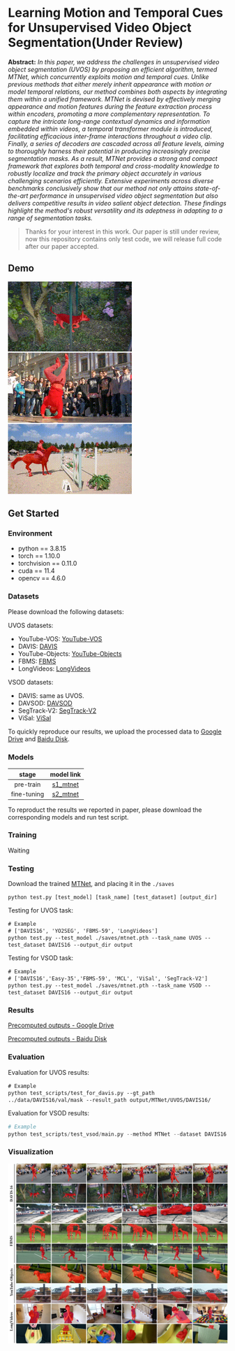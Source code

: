 # Learning Motion and Temporal Cues for Unsupervised Video Object Segmentation(Under Review)

**Abstract:** *In this paper, we address the challenges in unsupervised video object segmentation (UVOS) by proposing an efficient algorithm, termed MTNet, which concurrently exploits motion and temporal cues. Unlike previous methods that either merely inherit appearance with motion or model temporal relations, our method combines both aspects by integrating them within a unified framework. MTNet is devised by effectively merging appearance and motion features during the feature extraction process within encoders, promoting a more complementary representation. To capture the intricate long-range contextual dynamics and information embedded within videos, a temporal transformer module is introduced, facilitating efficacious inter-frame interactions throughout a video clip. Finally, a series of decoders are cascaded across all feature levels, aiming to thoroughly harness their potential in producing increasingly precise segmentation masks. As a result, MTNet provides a strong and compact framework that explores both temporal and cross-modality knowledge to robustly localize and track the primary object accurately in various challenging scenarios efficiently. Extensive experiments across diverse benchmarks conclusively show that our method not only attains state-of-the-art performance in unsupervised video object segmentation but also delivers competitive results in video salient object detection. 
These findings highlight the method's robust versatility and its adeptness in adapting to a range of segmentation tasks.*



> Thanks for your interest in this work. Our paper is still under review, now this repository contains only test code, we will release full code after our paper accepted. 

## Demo
<img src="asset/libby.gif" alt="demo1"/> <img src="asset/breakdance.gif" alt="demo2"/> <img src="asset/horsejump-high.gif" alt="demo2"/>

## Get Started

### Environment

- python == 3.8.15
- torch == 1.10.0
- torchvision == 0.11.0
- cuda == 11.4
- opencv == 4.6.0

### Datasets

Please download the following datasets:

UVOS datasets:

- YouTube-VOS: [YouTube-VOS](https://youtube-vos.org/dataset/)
- DAVIS: [DAVIS](https://data.vision.ee.ethz.ch/csergi/share/davis/DAVIS-2017-trainval-480p.zip)
- YouTube-Objects: [YouTube-Objects](https://data.vision.ee.ethz.ch/cvl/youtube-objects/)
- FBMS: [FBMS](https://lmb.informatik.uni-freiburg.de/resources/datasets/fbms/FBMS_Testset.zip)
- LongVideos: [LongVideos](https://www.kaggle.com/gvclsu/long-videos)

VSOD datasets:

- DAVIS: same as UVOS.
- DAVSOD: [DAVSOD](https://github.com/DengPingFan/DAVSOD)
- SegTrack-V2: [SegTrack-V2](https://github.com/DengPingFan/DAVSOD)
- ViSal: [ViSal](https://github.com/DengPingFan/DAVSOD)

To quickly reproduce our results, we upload the processed data to [Google Drive]() and [Baidu Disk]().

### Models

|    stage    |  model link  |
| :---------: | :----------: |
|  pre-train  | [s1_mtnet]() |
| fine-tuning | [s2_mtnet]() |

To reproduct the results we reported in paper, please download the corresponding models and run test script.

### Training

Waiting

### Testing

Download the trained [MTNet](), and placing it in the `./saves`

```
python test.py [test_model] [task_name] [test_dataset] [output_dir]
```

Testing for UVOS task:

```shell
# Example
# ['DAVIS16', 'YO2SEG', 'FBMS-59', 'LongVideos']
python test.py --test_model ./saves/mtnet.pth --task_name UVOS --test_dataset DAVIS16 --output_dir output
```

Testing for VSOD task:

```shell
# Example
# ['DAVIS16','Easy-35','FBMS-59', 'MCL', 'ViSal', 'SegTrack-V2']
python test.py --test_model ./saves/mtnet.pth --task_name VSOD --test_dataset DAVIS16 --output_dir output
```

### Results

[Precomputed outputs - Google Drive](https://drive.google.com/drive/folders/1V4wslwiGaFHwq09k019tXU1HpG-kODnZ?usp=sharing)

[Precomputed outputs - Baidu Disk](https://drive.google.com/drive/folders/1V4wslwiGaFHwq09k019tXU1HpG-kODnZ?usp=sharing)



### Evaluation

Evaluation for UVOS results:

```shell
# Example
python test_scripts/test_for_davis.py --gt_path ../data/DAVIS16/val/mask --result_path output/MTNet/UVOS/DAVIS16/
```

Evaluation for VSOD results:

```python
# Example
python test_scripts/test_vsod/main.py --method MTNet --dataset DAVIS16 --gt_dir test_scripts/test_vsod/gt/ --pred_dir test_scripts/test_vsod/results/
```

### Visualization

![](./asset/uvos_vis.jpg)

